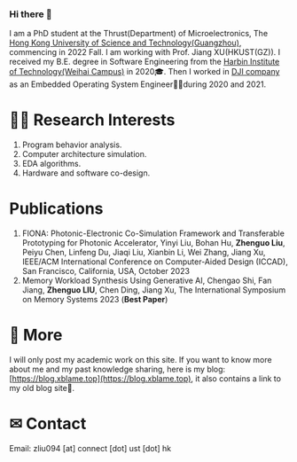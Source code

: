 ### Hi there 👋

I am a PhD student at the Thrust(Department) of Microelectronics,  The [Hong Kong University of Science and Technology(Guangzhou)](https://hkust-gz.edu.cn/), commencing in 2022 Fall. I am working with Prof. Jiang XU(HKUST(GZ)). I received my B.E. degree in Software Engineering from the [Harbin Institute of Technology(Weihai Campus)](http://en.hit.edu.cn/) in 2020🎓. Then I worked in [DJI company]( https://www.dji.com/hk) as an Embedded Operating System Engineer🧑‍🏫during 2020 and 2021. 

# 👨‍💻 Research Interests
1.  Program behavior analysis.
2. Computer architecture simulation.
3. EDA algorithms.
4. Hardware and software co-design. 

# Publications
1. FIONA: Photonic-Electronic Co-Simulation Framework and Transferable Prototyping for Photonic Accelerator, Yinyi Liu, Bohan Hu, **Zhenguo Liu**, Peiyu Chen, Linfeng Du, Jiaqi Liu, Xianbin Li, Wei Zhang, Jiang Xu, IEEE/ACM International Conference on Computer-Aided Design (ICCAD), San Francisco, California, USA, October 2023
2. Memory Workload Synthesis Using Generative AI, Chengao Shi, Fan Jiang, **Zhenguo LIU**, Chen Ding, Jiang Xu, The International Symposium on Memory Systems 2023 (**Best Paper**)

# 📖 More
I will only post my academic work on this site. If you want to know more about me and my past knowledge sharing, here is my blog: [https://blog.xblame.top](https://blog.xblame.top), it also contains a link to my old blog site😬.

# ✉ Contact
Email: zliu094 [at] connect [dot] ust [dot] hk

